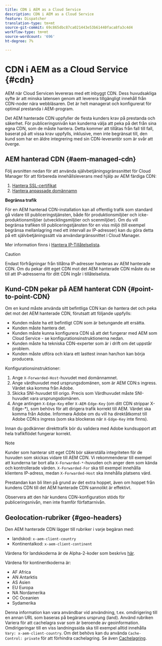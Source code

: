 ```yaml
---
title: CDN i AEM as a Cloud Service
description: CDN i AEM as a Cloud Service
feature: Dispatcher
translation-type: tm+mt
source-git-commit: 69c865dbc87ca021443e53b61440faca8fa3c4d4
workflow-type: tm+mt
source-wordcount: '696'
ht-degree: 7%

---
```



# CDN i AEM as a Cloud Service {#cdn}

AEM när Cloud Servicen levereras med ett inbyggt CDN. Dess huvudsakliga syfte är att minska latensen genom att leverera tillgängligt innehåll från CDN-noder nära webbläsaren. Det är helt managerat och konfigurerat för optimal prestanda i AEM-program.

Det AEM hanterade CDN uppfyller de flesta kunders krav på prestanda och säkerhet. För publiceringsnivån kan kunderna välja att peka på det från sina egna CDN, som de måste hantera. Detta kommer att tillåtas från fall till fall, baserat på att vissa krav uppfylls, inklusive, men inte begränsat till, den kund som har en äldre integrering med sin CDN-leverantör som är svår att överge.

## AEM hanterad CDN {#aem-managed-cdn}

Följ avsnitten nedan för att använda självbetjäningsgränssnittet för Cloud Manager för att förbereda innehållsleverans med hjälp av AEM färdiga CDN:

1. [Hantera SSL-certifikat](/help/implementing/cloud-manager/managing-ssl-certifications/introduction.md)
1. [Hantera anpassade domännamn](/help/implementing/cloud-manager/custom-domain-names/introduction.md)

**Begränsa trafik**

För en AEM hanterad CDN-installation kan all offentlig trafik som standard gå vidare till publiceringstjänsten, både för produktionsmiljöer och icke-produktionsmiljöer (utvecklingsmiljöer och scenmiljöer). Om du vill begränsa trafiken till publiceringstjänsten för en viss miljö (till exempel begränsa mellanlagring med ett intervall av IP-adresser) kan du göra detta på ett självbetjäningssätt via användargränssnittet i Cloud Manager.

Mer information finns i [Hantera IP-Tillåtelselista](/help/implementing/cloud-manager/ip-allow-lists/introduction.md).

>[!CAUTION]
>
>Endast förfrågningar från tillåtna IP-adresser hanteras av AEM hanterade CDN. Om du pekar ditt eget CDN mot det AEM hanterade CDN måste du se till att IP-adresserna för ditt CDN ingår i tillåtelselista.

## Kund-CDN pekar på AEM hanterat CDN {#point-to-point-CDN}

Om en kund måste använda sitt befintliga CDN kan de hantera det och peka det mot det AEM hanterade CDN, förutsatt att följande uppfylls:

* Kunden måste ha ett befintligt CDN som är betungande att ersätta.
* Kunden måste hantera det.
* Kunden måste kunna konfigurera CDN så att det fungerar med AEM som Cloud Service - se konfigurationsinstruktionerna nedan.
* Kunden måste ha tekniska CDN-experter som är i drift om det uppstår problem.
* Kunden måste utföra och klara ett lasttest innan han/hon kan börja producera.

Konfigurationsinstruktioner:

1. Ange `X-Forwarded-Host`-huvudet med domännamnet.
1. Ange värdhuvudet med ursprungsdomänen, som är AEM CDN:s ingress. Värdet ska komma från Adobe.
1. Skicka SNI-huvudet till origo. Precis som Värdhuvudet måste SNI-huvudet vara ursprungsdomänen.
1. Ange antingen `X-Edge-Key` eller `X-AEM-Edge-Key` (om ditt CDN strippar X-Edge-*), som behövs för att dirigera trafik korrekt till AEM. Värdet ska komma från Adobe. Informera Adobe om du vill ha direktåtkomst till Adobe CDN:s ingress (som ska blockeras när `X-Edge-Key` inte finns).

Innan du godkänner direkttrafik bör du validera med Adobe kundsupport att hela trafikflödet fungerar korrekt.

>[!NOTE]
>
>Kunder som hanterar sitt eget CDN bör säkerställa integriteten för de huvuden som skickas vidare till AEM CDN. Vi rekommenderar till exempel att kunderna tar bort alla `X-Forwarded-*`-huvuden och anger dem som kända och kontrollerade värden. `X-Forwarded-For` ska till exempel innehålla klientens IP-adress, medan `X-Forwarded-Host` ska innehålla platsens värd.

Prestandan kan bli liten på grund av det extra hoppet, även om hoppet från kundens CDN till det AEM hanterade CDN sannolikt är effektivt.

Observera att den här kundens CDN-konfiguration stöds för publiceringsnivån, men inte framför författarnivån.

## Geolocation-rubriker {#geo-headers}

Den AEM hanterade CDN lägger till rubriker i varje begäran med:

* landskod: `x-aem-client-country`
* Kontinentalkod: `x-aem-client-continent`

Värdena för landskoderna är de Alpha-2-koder som beskrivs [här](https://en.wikipedia.org/wiki/ISO_3166-1).

Värdena för kontinentkoderna är:

* AF Africa
* AN Antarktis
* AS Asien
* EU Europa
* NA Nordamerika
* OC Oceanien
* Sydamerika

Denna information kan vara användbar vid användning, t.ex. omdirigering till en annan URL som baseras på begärans ursprung (land). Använd rubriken Variera för att cachelagra svar som är beroende av geoinformation. Omdirigeringar till en viss landningssida ska till exempel alltid innehålla `Vary: x-aem-client-country`. Om det behövs kan du använda `Cache-Control: private` för att förhindra cachelagring. Se även [Cachelagring](/help/implementing/dispatcher/caching.md#html-text).

